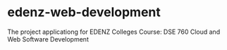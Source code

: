 # edenz-web-development
The project applicationg for EDENZ Colleges Course: DSE 760 Cloud and Web Software Development 
